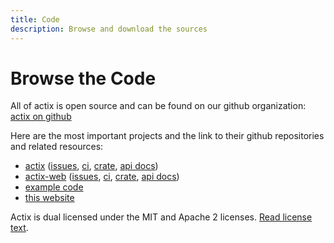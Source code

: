 ```yaml
---
title: Code
description: Browse and download the sources
---
```


# Browse the Code

All of actix is open source and can be found on our github organization: [actix
on github](https://github.com/actix)

Here are the most important projects and the link to their github repositories
and related resources:

* [actix](https://github.com/actix/actix) ([issues](https://github.com/actix/actix/issues), [ci](https://travis-ci.org/actix/actix), [crate](https://crates.io/crates/actix), [api docs](https://docs.rs/actix))
* [actix-web](https://github.com/fafhrd91/actix-web) ([issues](https://github.com/fafhrd91/actix-web/issues), [ci](https://travis-ci.org/actix/actix-web), [crate](https://crates.io/crates/actix-web), [api docs](https://docs.rs/actix-web))
* [example code](https://github.com/actix/examples)
* [this website](https://github.com/actix/actix-website)

Actix is dual licensed under the MIT and Apache 2 licenses.  [Read license text](license/).
